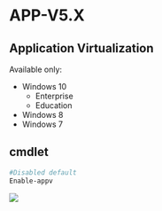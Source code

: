 # APP-V5.X

## Application Virtualization
Available only: 
 * Windows 10
   * Enterprise 
   * Education
 * Windows 8
 * Windows 7

## cmdlet
````PowerShell
#Disabled default
Enable-appv
````
[<img src="https://i.ibb.co/8b3mdQd/image.png">](https://i.ibb.co/8b3mdQd/image.png)
